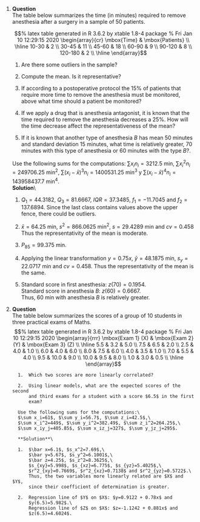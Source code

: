 1.  **Question**\
    The table below summarizes the time (in minutes) required to remove
    anesthesia after a surgery in a sample of 50 patients.

    $$% latex table generated in R 3.6.2 by xtable 1.8-4 package
      % Fri Jan 10 12:29:15 2020
      \begin{array}{cr}
       \mbox{Time} & \mbox{Patients} \\ 
        \hline
      10-30 & 2 \\ 
        30-45 & 11 \\ 
        45-60 & 18 \\ 
        60-90 & 9 \\ 
        90-120 & 8 \\ 
        120-180 & 2 \\ 
         \hline
      \end{array}$$

    1.  Are there some outliers in the sample?

    2.  Compute the mean. Is it representative?

    3.  If according to a postoperative protocol the 15% of patients
        that require more time to remove the anesthesia must be
        monitored, above what time should a patient be monitored?

    4.  If we apply a drug that is anesthesia antagonist, it is known
        that the time required to remove the anesthesia decreases a 25%.
        How will the time decrease affect the representativeness of the
        mean?

    5.  If it is known that another type of anesthesia $B$ has mean 50
        minutes and standard deviation 15 minutes, what time is
        relatively greater, 70 minutes with this type of anesthesia or
        60 minutes with the type $B$?.

    Use the following sums for the computations: $\sum x_in_i=3212.5$
    min, $\sum x_i^2n_i=249706.25$ min$^2$,
    $\sum (x_i-\bar x)^3n_i=1400531.25$ min$^3$ y
    $\sum (x_i-\bar x)^4n_i=143958437.7$ min$^4$.\
    **Solution**\

    1.  $Q_1=44.3182$, $Q_3=81.6667$, $IQR=37.3485$, $f_1=-11.7045$ and
        $f_2=137.6894$. Since the last class contains values above the
        upper fence, there could be outliers.

    2.  $\bar x=64.25$ min, $s^2=866.0625$ min$^2$, $s=29.4289$ min and
        $cv=0.458$ Thus the representativity of the mean is moderate.

    3.  $P_{85}=99.375$ min.

    4.  Applying the linear transformation $y=0.75x$, $\bar y=48.1875$
        min, $s_y=22.0717$ min and $cv=0.458$. Thus the representativity
        of the mean is the same.

    5.  Standard score in first anesthesia: $z(70)=0.1954$.\
        Standard score in anesthesia $B$: $z(60)=0.6667$.\
        Thus, 60 min with anesthesia $B$ is relatively greater.

2.  **Question**\
          The table below summarizes the scores of a group of 10 students in
          three practical exams of Maths.
          $$% latex table generated in R 3.6.2 by xtable 1.8-4 package
            % Fri Jan 10 12:29:15 2020
            \begin{array}{rrr}
             \mbox{Exam 1} (X) & \mbox{Exam 2} (Y) & \mbox{Exam 3} (Z) \\ 
              \hline
            5.5 & 3.2 & 5.0 \\ 
              7.5 & 6.5 & 2.0 \\ 
              2.5 & 4.0 & 1.0 \\ 
              6.0 & 4.0 & 6.0 \\ 
              8.0 & 7.5 & 6.0 \\ 
              4.0 & 3.5 & 1.0 \\ 
              7.0 & 5.5 & 4.0 \\ 
              9.5 & 10.0 & 9.0 \\ 
              10.0 & 9.5 & 8.0 \\ 
              1.0 & 3.0 & 0.5 \\ 
               \hline
            \end{array}$$
      
          1.  Which two scores are more linearly correlated?
      
          2.  Using linear models, what are the expected scores of the second
              and third exams for a student with a score $6.5$ in the first
              exam?
      
          Use the following sums for the computations:\
          $\sum x_i=61$, $\sum y_i=56.7$, $\sum z_i=42.5$,\
          $\sum x_i^2=449$, $\sum y_i^2=382.49$, $\sum z_i^2=264.25$,\
          $\sum x_iy_j=405.85$, $\sum x_iz_j=327$, $\sum y_jz_j=295$.
      
          **Solution**\
      
          1.  $\bar x=6.1$, $s_x^2=7.69$,\
              $\bar y=5.67$, $s_y^2=6.1001$,\
              $\bar z=4.25$, $s_z^2=8.3625$,\
              $s_{xy}=5.998$, $s_{xz}=6.775$, $s_{yz}=5.4025$,\
              $r^2_{xy}=0.7669$, $r^2_{xz}=0.7138$ and $r^2_{yz}=0.5722$.\
              Thus, the two variables more linearly related are $X$ and $Y$,
              since their coefficient of determination is greater.
      
          2.  Regression line of $Y$ on $X$: $y=0.9122 + 0.78x$ and
              $y(6.5)=5.982$.\
              Regression line of $Z$ on $X$: $z=-1.1242 + 0.881x$ and
              $z(6.5)=4.6024$.
